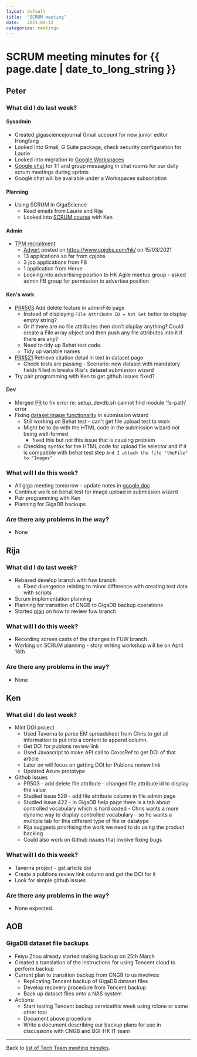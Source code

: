 ```yaml
---
layout: default
title:  "SCRUM meeting"
date:   2021-04-12
categories: meetings
---
```

# SCRUM meeting minutes for {{ page.date | date_to_long_string }}

## Peter

### What did I do last week?

#### Sysadmin
* Created gigasciencejournal Gmail account for new junior editor Hongfang
* Looked into Gmail, G Suite package, check security configuration for Laurie
* Looked into migration to [Google Workspaces](https://themeisle.com/blog/google-workspace-vs-g-suite/)
* [Google chat](https://support.google.com/a/users/answer/9300511?hl=en) for 1:1 and group messaging in chat rooms for our daily scrum meetings during sprints
* Google chat will be available under a Workspaces subscription

#### Planning
* Using SCRUM in GigaScience
  * Read emails from Laurie and Rija
  * Looked into [SCRUM course](https://training.scrum.hk/?gclid=Cj0KCQiAv6yCBhCLARIsABqJTjYnRQghg40vUEu3NSVaEQOHC8N8BAkIagxJrJa9uNgBdNp1d16OF2IaAnj3EALw_wcB) with Ken

#### Admin
* [TPM recruitment](https://docs.google.com/document/d/1s0j0ZVY6NPz--2Y3xReVzR-F-OP97izJ1MYNP465XWE)
  * [Advert](https://www.cpjobs.com/hk/job/technical-project-manager-3667055) posted on https://www.cpjobs.com/hk/ on 15/03/2021
  * 13 applications so far from cpjobs
  * 3 job applications from FB
  * 1 application from Herve
  * Looking into advertising position to HK Agile meetup group - asked admin 
  FB group for permission to advertise position


#### Ken's work
* [PR#503](https://github.com/gigascience/gigadb-website/pull/503 ) Add delete 
  feature in adminFile page
  * Instead of displaying `File Attribute ID = Not Set` better to display empty string?
  * Or if there are no file attributes then don't display anything? Could create 
    a File array object and then push any file attributes into it if there are any?
  * Need to tidy up Behat test code.
  * Tidy up variable names
* [PR#521](https://github.com/gigascience/gigadb-website/pull/521) Retrieve citation detail in text in dataset page
  * Check tests are passing - Scenario: new dataset with mandatory fields 
    filled in breaks Rija's dataset submission wizard
* Try pair programming with Ken to get github issues fixed?

#### Dev
* Merged [PR](https://github.com/gigascience/gigadb-website/pull/563) to fix 
  error re: setup_devdb.sh cannot find module 'fs-path' error
* Fixing [dataset image functionality](https://github.com/gigascience/gigadb-website/issues/534) in submission wizard
  * Still working on Behat test - can't get file upload test to work
  * Might be to do with the HTML code in the submission wizard not being well-formed
    - fixed this but not this issue that is causing problem
  * Checking syntax for the HTML code for upload file selector and if it is 
    compatible with behat test step `And I attach the file "theFile" to "Images"`

### What will I do this week?
* All giga meeting tomorrow - update notes in [google doc](https://docs.google.com/document/d/1KCKXvViIOQnST4BeOgZRY-vBoBqnvKVoNIcV1yAq5c4/edit?usp=sharing_eip&ts=606fdd2a)
* Continue work on behat test for image upload in submission wizard
* Pair programming with Ken
* Planning for GigaDB backups

### Are there any problems in the way?
* None

## Rija

### What did I do last week?
* Rebased develop branch with fuw branch
    * Fixed divergence relating to minor difference with creating test data with 
      scripts
* Scrum implementation planning
* Planning for transition of CNGB to GigaDB backup operations
* Started [plan](https://docs.google.com/document/d/1Ns_OkaRn6mXtcDW37JbrSGZzILzFRGPZJQ2oPe2EuSw/edit?usp=sharing) on how to review fuw branch

### What will I do this week?
* Recording screen casts of the changes in FUW branch
* Working on SCRUM planning - story writing workshop will be on April 16th

### Are there any problems in the way?
* None

## Ken

### What did I do last week?
* Mint DOI project
  * Used Taverna to parse EM spreadsheet from Chris to get all information to 
    put into a content to append column.
  * Get DOI for publons review link
  * Used Javascript to make API call to CrossRef to get DOI of that article
  * Later on will focus on getting DOI for Publons review link
  * Updated Azure prototype
* Github issues
    * PR503  - add delete file attribute - changed file attribute id to display 
      the value
    * Studied issue 529 - add file attribute column in file admin page
    * Studied issue 422 - in GigaDB help page there is a tab about controlled 
      vocabulary which is hard coded - Chris wants a more dynamc way to display 
      controlled vocabulary - so he wants a multiple tab for this different type 
      of file or datatype
    * Rija suggests priortising the work we need to do using the product backlog
    * Could also work on Github issues that involve fixing bugs

### What will I do this week?
* Taverna project - get article doi
* Create a publions review link column and get the DOI for it
* Look for simple github issues

### Are there any problems in the way?
* None expected.

## AOB

### GigaDB dataset file backups
* Feiyu Zhou already started making backup on 25th March
* Created a translation of the instructions for using Tencent cloud to perform 
  backup
* Current plan to transition backup from CNGB to us involves:
  * Replicating Tencent backup of GigaDB dataset files
  * Develop recovery procedure from Tencent backup
  * Back up dataset files onto a NAS system
* Actions:
  * Start testing Tencent backup servicethis week using rclone or some other tool
  * Document above procedure
  * Write a document describing our backup plans for use in discussions with 
    CNGB and BGI-HK IT team

<hr>

Back to [list of Tech Team meeting minutes][scrum-meetings].

[scrum-meetings]: /techteam/index.html
